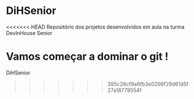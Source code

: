 # DiHSenior
<<<<<<< HEAD
Repositório dos projetos desenvolvidos em aula na turma DevInHouse Senior

Vamos começar a dominar o git !
=======
DiHSenior
>>>>>>> 395c28cf9a6fb3e0296f29d61d5f27a18779554f
